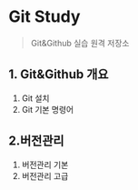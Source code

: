 # Git Study
> Git&Github 실습 원격 저장소
>
## 1. Git&Github 개요
1) Git 설치
2) Git 기본 명령어

## 2.버전관리
1) 버전관리 기본
2) 버전관리 고급
